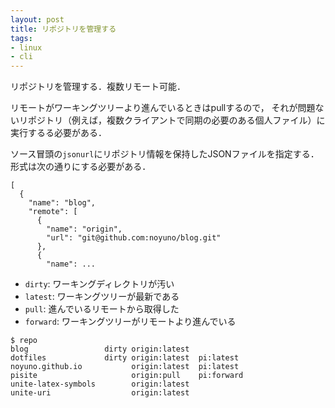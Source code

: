 ```yaml
---
layout: post
title: リポジトリを管理する
tags:
- linux
- cli
---
```


リポジトリを管理する．複数リモート可能．

リモートがワーキングツリーより進んでいるときはpullするので，
それが問題ないリポジトリ（例えば，複数クライアントで同期の必要のある個人ファイル）に実行するる必要がある．

ソース冒頭の`jsonurl`にリポジトリ情報を保持したJSONファイルを指定する．
形式は次の通りにする必要がある．

~~~
[
  {
    "name": "blog",
    "remote": [
      {
        "name": "origin",
        "url": "git@github.com:noyuno/blog.git"
      },
      {
        "name": ...
~~~

- `dirty`: ワーキングディレクトリが汚い
- `latest`: ワーキングツリーが最新である
- `pull`: 進んでいるリモートから取得した
- `forward`: ワーキングツリーがリモートより進んでいる

~~~
$ repo
blog                 dirty origin:latest
dotfiles             dirty origin:latest  pi:latest
noyuno.github.io           origin:latest  pi:latest
pisite                     origin:pull    pi:forward
unite-latex-symbols        origin:latest
unite-uri                  origin:latest
~~~

<script src="https://gist-it.appspot.com/http://github.com/noyuno/dotfiles/raw/master/bin/repo"></script>

